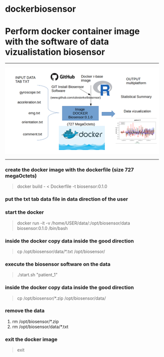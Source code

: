 # dockerbiosensor

# Perform docker container image with the software of data vizualistation biosensor
  
***

![docker](https://github.com/cdesterke/dockerbiosensor/blob/master/docker.png)

***

### create the docker image with the dockerfile (size 727 megaOctets)
> docker build - < Dockerfile -t biosensor:0.1.0

### put the txt tab data file in data direction of the user

### start the docker 
> docker run -it -v /home/USER/data/:/opt/biosensor/data biosensor:0.1.0 /bin/bash

### inside the docker copy data inside the good direction
> cp /opt/biosensor/data/*.txt /opt/biosensor/

### execute the biosensor software on the data
> ./start.sh "patient_1"

### inside the docker copy data inside the good direction
> cp /opt/biosensor/*.zip /opt/biosensor/data/


### remove the data
1. rm /opt/biosensor/*.zip
2. rm /opt/biosensor/data/*.txt

### exit the docker image
> exit
